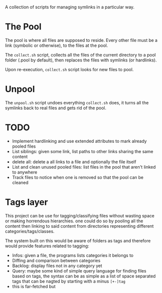 A collection of scripts for managing symlinks in a particular way.

# The Pool

The pool is where all files are supposed to reside.
Every other file must be a link (symbolic or otherwise),
to the files at the pool.

The `collect.sh` script, collects all the files of the current
directory to a pool folder (.pool by default), then replaces the
files with symlinks (or hardlinks).

Upon re-execution, `collect.sh` script looks for new files to pool.

# Unpool

The `unpool.sh` script undoes everything `collect.sh` does, it turns all
the symlinks back to real files and gets rid of the pool.

# TODO

- Implement hardlinking and use extended attributes to mark already pooled files
- List siblings: given some link, list paths to other links sharing the same content
- delete all: delete a all links to a file and optionally the file itself
- List and clean unused pooled files: list files in the pool that aren't linked to anywhere
- Track files to notice when one is removed so that the pool can be cleaned

# Tags layer

This project can be use for tagging/classifying files without wasting space or
making horrendous hierarchies. one could do so by pooling all the content then
linking to said content from directories representing different
categories/tags/classes.

The system built on this would be aware of folders as tags and therefore would
provide features related to tagging:

- Infos: given a file, the programs lists categories it belongs to
- Diffing and comparison between categories
- Backlog: display files not in any category yet
- Query: maybe some kind of simple query language for finding files based on
  tags, the syntax can be as simple as a list of space separated tags that can be
  nagted by starting with a minus `[+-]tag`
- this is far-fetched but
